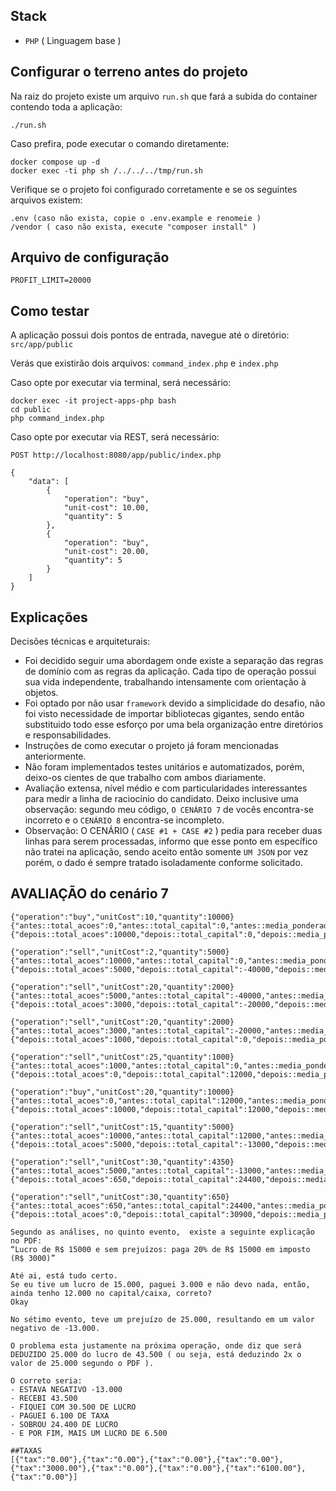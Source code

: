 ## Stack
- `PHP` ( Linguagem base )

## Configurar o terreno antes do projeto
Na raiz do projeto existe um arquivo `run.sh` que fará a subida do container contendo toda a aplicação:
```shell
./run.sh
```

Caso prefira, pode executar o comando diretamente:
```shell
docker compose up -d
docker exec -ti php sh /../../../tmp/run.sh
```

Verifique se o projeto foi configurado corretamente e se os seguintes arquivos existem:
```
.env (caso não exista, copie o .env.example e renomeie )
/vendor ( caso não exista, execute "composer install" )
```

## Arquivo de configuração
```PROFIT_LIMIT=20000``` 


## Como testar
A aplicação possui dois pontos de entrada, navegue até o diretório:
`src/app/public`

Verás que existirão dois arquivos:
`command_index.php` e `index.php`

Caso opte por executar via terminal, será necessário:
```
docker exec -it project-apps-php bash
cd public
php command_index.php
```

Caso opte por executar via REST, será necessário:
```
POST http://localhost:8080/app/public/index.php

{
	"data": [
	    {
			"operation": "buy",
			"unit-cost": 10.00,
			"quantity": 5
		},
		{
			"operation": "buy",
			"unit-cost": 20.00,
			"quantity": 5
		}
	]
}
```

## Explicações
Decisões técnicas e arquiteturais:
- Foi decidido seguir uma abordagem onde existe a separação das regras de domínio com as regras da aplicação. Cada tipo de operação possui sua vida independente, trabalhando intensamente com orientação à objetos.
- Foi optado por não usar `framework` devido a simplicidade do desafio, não foi visto necessidade de importar bibliotecas gigantes, sendo então substituido todo esse esforço por uma bela organização entre diretórios e responsabilidades.
- Instruções de como executar o projeto já foram mencionadas anteriormente.
- Não foram implementados testes unitários e automatizados, porém, deixo-os cientes de que trabalho com ambos diariamente.
- Avaliação extensa, nível médio e com particularidades interessantes para medir a linha de raciocínio do candidato. Deixo inclusive uma observação: segundo meu código, `O CENÁRIO 7` de vocês encontra-se incorreto e o `CENÁRIO 8` encontra-se incompleto.
- Observação: O CENÁRIO ( `CASE #1 + CASE #2` ) pedia para receber duas linhas para serem processadas, informo que esse ponto em específico não tratei na aplicação, sendo aceito então somente `UM JSON` por vez porém, o dado é sempre tratado isoladamente conforme solicitado.

## AVALIAÇÃO do cenário 7

```
{"operation":"buy","unitCost":10,"quantity":10000}
{"antes::total_acoes":0,"antes::total_capital":0,"antes::media_ponderada":0}
{"depois::total_acoes":10000,"depois::total_capital":0,"depois::media_ponderada":10}

{"operation":"sell","unitCost":2,"quantity":5000}
{"antes::total_acoes":10000,"antes::total_capital":0,"antes::media_ponderada":10}
{"depois::total_acoes":5000,"depois::total_capital":-40000,"depois::media_ponderada":10}

{"operation":"sell","unitCost":20,"quantity":2000}
{"antes::total_acoes":5000,"antes::total_capital":-40000,"antes::media_ponderada":10}
{"depois::total_acoes":3000,"depois::total_capital":-20000,"depois::media_ponderada":10}

{"operation":"sell","unitCost":20,"quantity":2000}
{"antes::total_acoes":3000,"antes::total_capital":-20000,"antes::media_ponderada":10}
{"depois::total_acoes":1000,"depois::total_capital":0,"depois::media_ponderada":10}

{"operation":"sell","unitCost":25,"quantity":1000}
{"antes::total_acoes":1000,"antes::total_capital":0,"antes::media_ponderada":10}
{"depois::total_acoes":0,"depois::total_capital":12000,"depois::media_ponderada":10}

{"operation":"buy","unitCost":20,"quantity":10000}
{"antes::total_acoes":0,"antes::total_capital":12000,"antes::media_ponderada":10}
{"depois::total_acoes":10000,"depois::total_capital":12000,"depois::media_ponderada":20}

{"operation":"sell","unitCost":15,"quantity":5000}
{"antes::total_acoes":10000,"antes::total_capital":12000,"antes::media_ponderada":20}
{"depois::total_acoes":5000,"depois::total_capital":-13000,"depois::media_ponderada":20}

{"operation":"sell","unitCost":30,"quantity":4350}
{"antes::total_acoes":5000,"antes::total_capital":-13000,"antes::media_ponderada":20}
{"depois::total_acoes":650,"depois::total_capital":24400,"depois::media_ponderada":20}

{"operation":"sell","unitCost":30,"quantity":650}
{"antes::total_acoes":650,"antes::total_capital":24400,"antes::media_ponderada":20}
{"depois::total_acoes":0,"depois::total_capital":30900,"depois::media_ponderada":20}

Segundo as análises, no quinto evento,  existe a seguinte explicação no PDF:
“Lucro de R$ 15000 e sem prejuízos: paga 20% de R$ 15000 em imposto (R$ 3000)”

Até ai, está tudo certo.
Se eu tive um lucro de 15.000, paguei 3.000 e não devo nada, então, ainda tenho 12.000 no capital/caixa, correto?
Okay

No sétimo evento, teve um prejuízo de 25.000, resultando em um valor negativo de -13.000.

O problema esta justamente na próxima operação, onde diz que será DEDUZIDO 25.000 do lucro de 43.500 ( ou seja, está deduzindo 2x o valor de 25.000 segundo o PDF ).

O correto seria: 
- ESTAVA NEGATIVO -13.000
- RECEBI 43.500
- FIQUEI COM 30.500 DE LUCRO
- PAGUEI 6.100 DE TAXA
- SOBROU 24.400 DE LUCRO
- E POR FIM, MAIS UM LUCRO DE 6.500

##TAXAS
[{"tax":"0.00"},{"tax":"0.00"},{"tax":"0.00"},{"tax":"0.00"},{"tax":"3000.00"},{"tax":"0.00"},{"tax":"0.00"},{"tax":"6100.00"},{"tax":"0.00"}]
```